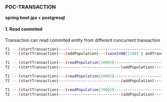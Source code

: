 ### **POC-TRANSACTION**
**spring boot jpa + postgresql**

#### 1. Read commited
Transaction can read commited entity from different concurrent transaction
```bash
T1 ---(startTransaction)--------------------------------------------------------(readPopulation[2100] | addPopulation)---(saveInDB[2200] | endTransaction)
T2 ---(startTransaction)---(addPopulation)---(saveInDB[2100] | endTransaction)
```

```bash
T1 ---(startTransaction)---(readPopulation[2000])---------------------------------------------------------(addPopulation)---(saveInDB[2100] | endTransaction)
T2 ---(startTransaction)----------------------------(addPopulation)---(saveInDB[2100] | endTransaction)
```

```bash
T1 ---(startTransaction)---(readPopulation[2000])--------------------------------------------------------(readPopulationFromCache[2000] | addPopulation)---(saveInDB[2100] | endTransaction)
T2 ---(startTransaction)----------------------------(addPopulation)---(saveInDB[2100] | endTransaction)
```

```bash
T1 ---(startTransaction)---(readPopulation[2000])--------------------------------------------------------(cleanCacheAndReadPopulation[21000] | addPopulation)---(saveInDB[2200] | endTransaction)
T2 ---(startTransaction)----------------------------(addPopulation)---(saveInDB[2100] | endTransaction)
```

